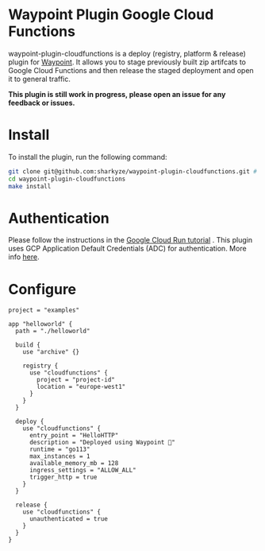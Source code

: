 # Waypoint Plugin Google Cloud Functions

waypoint-plugin-cloudfunctions is a deploy (registry, platform & release) plugin
for [Waypoint](https://github.com/hashicorp/waypoint). It allows you to stage previously built zip artifcats to Google
Cloud Functions and then release the staged deployment and open it to general traffic.

**This plugin is still work in progress, please open an issue for any feedback or issues.**

# Install

To install the plugin, run the following command:

````bash
git clone git@github.com:sharkyze/waypoint-plugin-cloudfunctions.git # or gh repo clone sharkyze/waypoint-plugin-cloudfunctions
cd waypoint-plugin-cloudfunctions
make install
````

# Authentication

Please follow the instructions in
the [Google Cloud Run tutorial](https://learn.hashicorp.com/tutorials/waypoint/google-cloud-run?in=waypoint/deploy-google-cloud#authenticate-to-google-cloud)
. This plugin uses GCP Application Default Credentials (ADC) for authentication. More
info [here](https://cloud.google.com/docs/authentication/production).

# Configure

```hcl
project = "examples"

app "helloworld" {
  path = "./helloworld"

  build {
    use "archive" {}

    registry {
      use "cloudfunctions" {
        project = "project-id"
        location = "europe-west1"
      }
    }
  }

  deploy {
    use "cloudfunctions" {
      entry_point = "HelloHTTP"
      description = "Deployed using Waypoint 🎉"
      runtime = "go113"
      max_instances = 1
      available_memory_mb = 128
      ingress_settings = "ALLOW_ALL"
      trigger_http = true
    }
  }

  release {
    use "cloudfunctions" {
      unauthenticated = true
    }
  }
}
```
